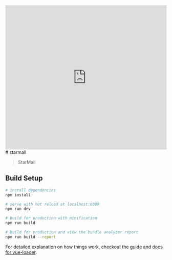 <iframe 
    width="100%" 
    height="450" 
    src="https://www.bilibili.com/video/BV1Rb4y1S7bF/" 
    scrolling="no" 
    border="0" 
    frameborder="no" 
    framespacing="0" 
    allowfullscreen="true">
</iframe>
# starmall

> StarMall

## Build Setup

```bash
# install dependencies
npm install

# serve with hot reload at localhost:8080
npm run dev

# build for production with minification
npm run build

# build for production and view the bundle analyzer report
npm run build --report
```

For detailed explanation on how things work, checkout the [guide](http://vuejs-templates.github.io/webpack/) and [docs for vue-loader](http://vuejs.github.io/vue-loader).
